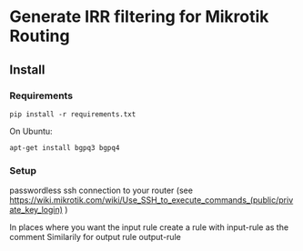 # Generate IRR filtering for Mikrotik Routing

## Install

### Requirements

`pip install -r requirements.txt`

On Ubuntu:

`apt-get install bgpq3 bgpq4`

### Setup

passwordless ssh connection to your router (see https://wiki.mikrotik.com/wiki/Use_SSH_to_execute_commands_(public/private_key_login) )

In places where you want the input rule create a rule with input-rule as the comment
Similarily for output rule output-rule
